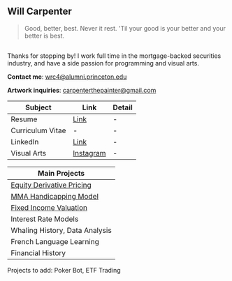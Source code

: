 ## Will Carpenter

>Good, better, best. Never it rest. 'Til your good is your better and your better is best.
##

Thanks for stopping by! I work full time in the mortgage-backed securities industry, and have a side passion for programming and visual arts. 

**Contact me**:         wrc4@alumni.princeton.edu

**Artwork inquiries**: carpenterthepainter@gmail.com

| Subject | Link | Detail | 
| --- | --- | --- |
| Resume | [Link](https://github.com/wrcarpenter/Resume) | - | 
| Curriculum Vitae | - | - |  
| LinkedIn |[Link](https://www.linkedin.com/in/williamrcarpenter/) | - | 
| Visual Arts | [Instagram](https://www.instagram.com/carpenterthepainter/) | - | 

| Main Projects |
| --- |
|[Equity Derivative Pricing](https://github.com/wrcarpenter/Equity-Derivative-Models/) | 
| [MMA Handicapping Model](https://github.com/wrcarpenter/MMA-Handicapping-Model) |
|[Fixed Income Valuation](https://github.com/wrcarpenter/Fixed-Income-Valuation)|
| Interest Rate Models|
| Whaling History, Data Analysis|
|French Language Learning|
|Financial History|

Projects to add: Poker Bot, ETF Trading



<!--
**wrcarpenter/wrcarpenter** is a ✨ _special_ ✨ repository because its `README.md` (this file) appears on your GitHub profile.

Here are some ideas to get you started:

- 🔭 I’m currently working on ...
- 🌱 I’m currently learning ...
- 👯 I’m looking to collaborate on ...
- 🤔 I’m looking for help with ...
- 💬 Ask me about ...
- 📫 How to reach me: ...
- 😄 Pronouns: ...
- ⚡ Fun fact: ...
-->
